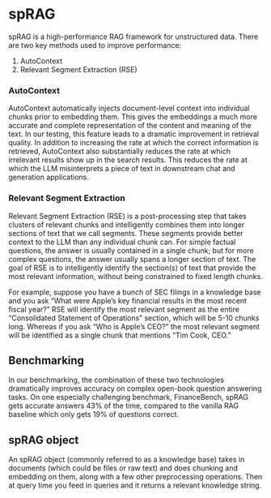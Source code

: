 # spRAG
spRAG is a high-performance RAG framework for unstructured data. There are two key methods used to improve performance:
1. AutoContext
2. Relevant Segment Extraction (RSE)

### AutoContext
AutoContext automatically injects document-level context into individual chunks prior to embedding them. This gives the embeddings a much more accurate and complete representation of the content and meaning of the text. In our testing, this feature leads to a dramatic improvement in retrieval quality. In addition to increasing the rate at which the correct information is retrieved, AutoContext also substantially reduces the rate at which irrelevant results show up in the search results. This reduces the rate at which the LLM misinterprets a piece of text in downstream chat and generation applications.

### Relevant Segment Extraction
Relevant Segment Extraction (RSE) is a post-processing step that takes clusters of relevant chunks and intelligently combines them into longer sections of text that we call segments. These segments provide better context to the LLM than any individual chunk can. For simple factual questions, the answer is usually contained in a single chunk; but for more complex questions, the answer usually spans a longer section of text. The goal of RSE is to intelligently identify the section(s) of text that provide the most relevant information, without being constrained to fixed length chunks.

For example, suppose you have a bunch of SEC filings in a knowledge base and you ask “What were Apple’s key financial results in the most recent fiscal year?” RSE will identify the most relevant segment as the entire “Consolidated Statement of Operations” section, which will be 5-10 chunks long. Whereas if you ask “Who is Apple’s CEO?” the most relevant segment will be identified as a single chunk that mentions “Tim Cook, CEO.”

## Benchmarking
In our benchmarking, the combination of these two technologies dramatically improves accuracy on complex open-book question answering tasks. On one especially challenging benchmark, FinanceBench, spRAG gets accurate answers 43% of the time, compared to the vanilla RAG baseline which only gets 19% of questions correct.

## spRAG object
An spRAG object (commonly referred to as a knowledge base) takes in documents (which could be files or raw text) and does chunking and embedding on them, along with a few other preprocessing operations. Then at query time you feed in queries and it returns a relevant knowledge string.
